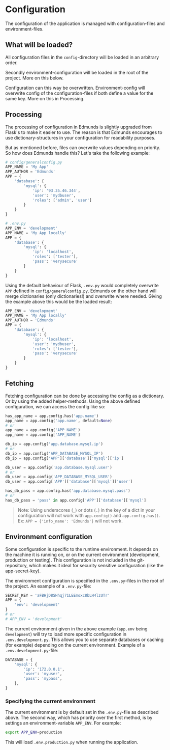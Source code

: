 
# Configuration

The configuration of the application is managed with
configuration-files and environment-files.


## What will be loaded?

All configuration files in the `config`-directory will
be loaded in an arbitrary order.

Secondly environment-configuration will be loaded in
the root of the project. More on this below.

Configuration can this way be overwritten. Environment-config
will overwrite config of the configuration-files if both
define a value for the same key. More on this in Processing.


## Processing

The processing of configuration in Edmunds is slightly
upgraded from Flask's to make it easier to use. The reason
is that Edmunds encourages to use dictionary-structures in
your configuration for readability purposes.

But as mentioned before, files can overwrite values
depending on priority. So how does Edmunds handle this?
Let's take the following example:
```python
# config/generalconfig.py
APP_NAME = 'My App'
APP_AUTHOR = 'Edmunds'
APP = {
    'database': {
        'mysql': {
            'ip': '93.35.46.344',
            'user': 'mydbuser',
            'roles': ['admin', 'user']
        }
    }
}

# .env.py
APP_ENV = 'development'
APP_NAME = 'My App locally'
APP = {
    'database': {
        'mysql': {
            'ip': 'localhost',
            'roles': ['tester'],
            'pass': 'verysecure'
        }
    }
}
```
Using the default behaviour of Flask, `.env.py` would completely
overwrite `APP` defined in `config/generalconfig.py`. Edmunds on
the other hand will merge dictionaries (only dictionaries!) and
overwrite where needed. Giving the example above this would be
the loaded result:
```python
APP_ENV = 'development'
APP_NAME = 'My App locally'
APP_AUTHOR = 'Edmunds'
APP = {
    'database': {
        'mysql': {
            'ip': 'localhost',
            'user': 'mydbuser',
            'roles': ['tester'],
            'pass': 'verysecure'
        }
    }
}
```

## Fetching

Fetching configuration can be done by accessing the config
as a dictionary. Or by using the added helper-methods.
Using the above defined configuration, we can access the
config like so:
```python
has_app_name = app.config.has('app.name')
app_name = app.config('app.name', default=None)
# or
app_name = app.config('APP_NAME')
app_name = app.config['APP_NAME']

db_ip = app.config('app.database.mysql.ip')
# or
db_ip = app.config('APP_DATABASE_MYSQL_IP')
db_ip = app.config['APP']['database']['mysql']['ip']

db_user = app.config('app.database.mysql.user')
# or
db_user = app.config('APP_DATABASE_MYSQL_USER')
db_user = app.config['APP']['database']['mysql']['user']

has_db_pass = app.config.has('app.database.mysql.pass')
# or
has_db_pass = 'pass' in app.config['APP']['database']['mysql']
```

> Note: Using underscores (`_`) or dots (`.`) in the key of a
> dict in your configuration will not work with `app.config()`
> and `app.config.has()`.  
> Ex: `APP = {'info_name': 'Edmunds'}` will not work.


## Environment configuration

Some configuration is specific to the runtime environment.
It depends on the machine it is running on, or on the
current environment (development, production or testing).
This configuration is not included in the git-repository,
which makes it ideal for security sensitive configuration
(like the app-secret-key).

The environment configuration is specified in the
`.env.py`-files in the root of the project. An example
of a `.env.py`-file:
```python
SECRET_KEY = 'aFBHjD8SHhqj71LEEmoxc8bLH4lzUTr'
APP = {
    'env': 'development'
}
# or
# APP_ENV = 'development'
```

The current environment given in the above example
(`app.env` being `development`) will try to load more specific
configuration in `.env.development.py`. This allows you to
use separate databases or caching (for example) depending on
the current environment. Example of a
`.env.development.py`-file:
```python
DATABASE = {
    'mysql': {
        'ip': '172.0.0.1',
        'user': 'myuser',
        'pass': 'mypass',
    },
}
```

### Specifying the current environment

The current environment is by default set in the `.env.py`-file
as described above. The second way, which has priority over the
first method, is by settings an environment-variable `APP_ENV`.
For example:
```bash
export APP_ENV=production
```
This will load `.env.production.py` when running the
application.
